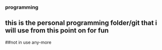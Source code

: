 ### programming
## this is the personal programming folder/git that i will use from this point on for fun
##not in use any-more
